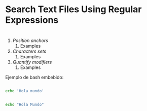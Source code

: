 # Search Text Files Using Regular Expressions <h1> 

1. *Position anchors*
   1. Examples
2. *Characters sets*
   1. Examples
3. *Quantify modifiers*
   1. Examples


Ejemplo de bash embebido:

```bash

echo 'Hola mundo'

```
```sh

echo "Hola Mundo"

```

